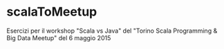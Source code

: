 # scalaToMeetup
Esercizi per il workshop "Scala vs Java" del "Torino Scala Programming &amp; Big Data Meetup" del 6 maggio 2015 
